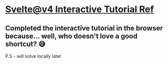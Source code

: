 # [Svelte@v4 Interactive Tutorial Ref ](https://v4.svelte.dev/tutorial/basics)

## Completed the interactive tutorial in the browser because... well, who doesn't love a good shortcut? 😅 

P.S - will solve locally later